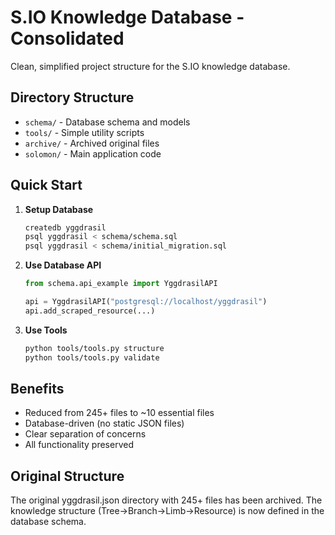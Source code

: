 # S.IO Knowledge Database - Consolidated

Clean, simplified project structure for the S.IO knowledge database.

## Directory Structure

- `schema/` - Database schema and models
- `tools/` - Simple utility scripts  
- `archive/` - Archived original files
- `solomon/` - Main application code

## Quick Start

1. **Setup Database**
   ```bash
   createdb yggdrasil
   psql yggdrasil < schema/schema.sql
   psql yggdrasil < schema/initial_migration.sql
   ```

2. **Use Database API**
   ```python
   from schema.api_example import YggdrasilAPI
   
   api = YggdrasilAPI("postgresql://localhost/yggdrasil")
   api.add_scraped_resource(...)
   ```

3. **Use Tools**
   ```bash
   python tools/tools.py structure
   python tools/tools.py validate
   ```

## Benefits

- Reduced from 245+ files to ~10 essential files
- Database-driven (no static JSON files)
- Clear separation of concerns
- All functionality preserved

## Original Structure

The original yggdrasil.json directory with 245+ files has been archived.
The knowledge structure (Tree→Branch→Limb→Resource) is now defined in the database schema.
